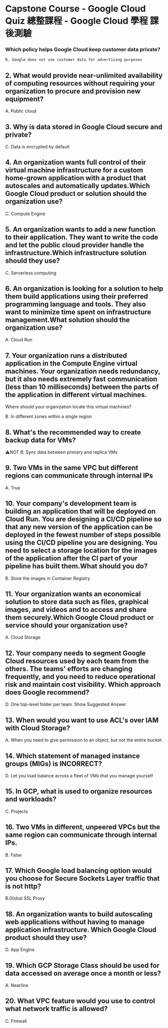 # Capstone Course - Google Cloud Quiz 總整課程 - Google Cloud 學程 課後測驗

### Which policy helps Google Cloud keep customer data private?
```bash
B. Google does not use customer data for advertising purposes
```

## 2. What would provide near-unlimited availability of computing resources without requiring your organization to procure and provision new equipment?
A. Public cloud

## 3. Why is data stored in Google Cloud secure and private?
C. Data is encrypted by default

## 4. An organization wants full control of their virtual machine infrastructure for a custom home-grown application with a product that autoscales and automatically updates.Which Google Cloud product or solution should the organization use?
C. Compute Engine

## 5. An organization wants to add a new function to their application. They want to write the code and let the public cloud provider handle the infrastructure.Which infrastructure solution should they use?

C. Serverless computing

## 6. An organization is looking for a solution to help them build applications using their preferred programming language and tools. They also want to minimize time spent on infrastructure management.What solution should the organization use?
A. Cloud Run

## 7. Your organization runs a distributed application in the Compute Engine virtual machines. Your organization needs redundancy, but it also needs extremely fast communication (less than 10 milliseconds) between the parts of the application in different virtual machines.
Where should your organization locate this virtual machines?

B. In different zones within a single region

## 8. What's the recommended way to create backup data for VMs?
⚠️NOT B. Sync data between primary and replica VMs

## 9. Two VMs in the same VPC but different regions can communicate through internal IPs
A. True

## 10. Your company's development team is building an application that will be deployed on Cloud Run. You are designing a CI/CD pipeline so that any new version of the application can be deployed in the fewest number of steps possible using the CI/CD pipeline you are designing. You need to select a storage location for the images of the application after the CI part of your pipeline has built them.What should you do?

B. Store the images in Container Registry

## 11. Your organization wants an economical solution to store data such as files, graphical images, and videos and to access and share them securely.Which Google Cloud product or service should your organization use?

A. Cloud Storage

## 12. Your company needs to segment Google Cloud resources used by each team from the others. The teams' efforts are changing frequently, and you need to reduce operational risk and maintain cost visibility. Which approach does Google recommend?
D. One top-level folder per team.
Show Suggested Answer

## 13. When would you want to use ACL's over IAM with Cloud Storage?
A. When you need to give permission to an object, but not the entire bucket.

## 14. Which statement of managed instance groups (MIGs) is INCORRECT?
D. Let you load balance across a fleet of VMs that you manage yourself


## 15. In GCP, what is used to organize resources and workloads? 
C. Projects

## 16. Two VMs in different, unpeered VPCs but the same region can communicate through internal IPs.
B. False

## 17. Which Google load balancing option would you choose for Secure Sockets Layer traffic that is not http?

B.Global SSL Proxy

## 18. An organization wants to build autoscaling web applications without having to manage application infrastructure. Which Google Cloud product should they use?
D. App Engine

## 19. Which GCP Storage Class should be used for data accessed on average once a month or less?
A. Nearline

## 20. What VPC feature would you use to control what network traffic is allowed?
C. Firewall
